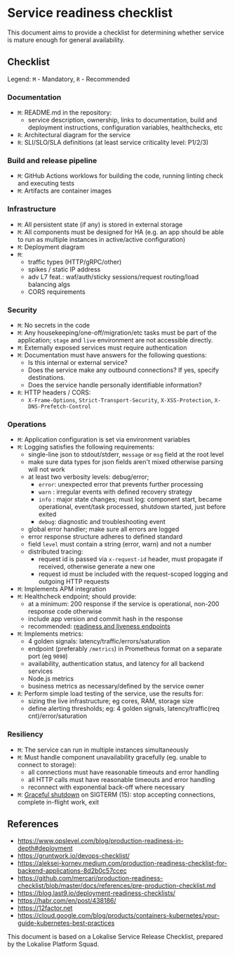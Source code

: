 # Service readiness checklist

This document aims to provide a checklist for determining whether service is mature enough for general availability.

## Checklist

Legend: `M` - Mandatory, `R` - Recommended

### Documentation

- `M`: README.md in the repository:
  * service description, ownership, links to documentation,
    build and deployment instructions, configuration variables, healthchecks, etc
- `R`: Architectural diagram for the service
- `R`: SLI/SLO/SLA definitions (at least service criticality level: P1/2/3)

### Build and release pipeline

- `M`: GitHub Actions worklows for building the code, running linting check and executing tests
- `M`: Artifacts are container images

### Infrastructure

- `M`: All persistent state (if any) is stored in external storage
- `M`: All components must be designed for HA (e.g. an app should be able to run as
  multiple instances in active/active configuration)
- `M`: Deployment diagram
- `M`:
  - traffic types (HTTP/gRPC/other)
  - spikes / static IP address
  - adv L7 feat.: waf/auth/sticky sessions/request routing/load balancing algs
  - CORS requirements

### Security

- `M`: No secrets in the code
- `M`: Any housekeeping/one-off/migration/etc tasks must be part of the
  application; `stage` and `live` environment are not accessible directly.
- `M`: Externally exposed services must require authentication
- `M`: Documentation must have answers for the following questions:
  * Is this internal or external service?
  * Does the service make any outbound connections? If yes, specify destinations.
  * Does the service handle personally identifiable information?
- `R`: HTTP headers / CORS:
  * `X-Frame-Options`, `Strict-Transport-Security`, `X-XSS-Protection`,
    `X-DNS-Prefetch-Control`

### Operations

- `M`: Application configuration is set via environment variables
- `M`: Logging satisfies the following requirements:
  * single-line json to stdout/stderr, `message` or `msg` field at the root level
  * make sure data types for json fields aren't mixed otherwise parsing will not work
  * at least two verbosity levels: debug/error;
    * `error`: unexpected error that prevents further processing
    * `warn` : irregular events with defined recovery strategy
    * `info` : major state changes; must log: component start, became operational,
      event/task processed, shutdown started, just before exited
    * `debug`: diagnostic and troubleshooting event
  * global error handler; make sure all errors are logged
  * error response structure adheres to defined standard
  * field `level` must contain a string (error, warn) and not a number
  * distributed tracing:
    * request id is passed via `x-request-id` header, must propagate if received, otherwise generate a new one
    * request id must be included with the request-scoped logging and outgoing HTTP requests
- `M`: Implements APM integration
- `M`: Healthcheck endpoint; should provide:
  * at a minimum: 200 response if the service is operational, non-200 response code otherwise
  * include app version and commit hash in the response
  * recommended: [readiness and liveness endpoints]
- `M`: Implements metrics:
  * 4 golden signals: latency/traffic/errors/saturation
  * endpoint (preferably `/metrics`) in Prometheus format on a separate port (eg `9090`)
  * availability, authentication status, and latency for all backend services
  * Node.js metrics
  * business metrics as necessary/defined by the service owner
- `R`: Perform simple load testing of the service, use the results for:
  * sizing the live infrastructure; eg cores, RAM, storage size
  * define alerting thresholds; eg: 4 golden signals, latency/traffic(req cnt)/error/saturation

### Resiliency

- `M`: The service can run in multiple instances simultaneously
- `M`: Must handle component unavailability gracefully (eg. unable to connect to storage):
  - all connections must have reasonable timeouts and error handling
  - all HTTP calls must have reasonable timeouts and error handling
  - reconnect with exponential back-off where necessary
- `M`: [Graceful shutdown] on SIGTERM (15): stop accepting connections, complete in-flight work, exit

## References

- https://www.opslevel.com/blog/production-readiness-in-depth#deployment
- https://gruntwork.io/devops-checklist/
- https://aleksei-kornev.medium.com/production-readiness-checklist-for-backend-applications-8d2b0c57ccec
- https://github.com/mercari/production-readiness-checklist/blob/master/docs/references/pre-production-checklist.md
- https://blog.last9.io/deployment-readiness-checklists/
- https://habr.com/en/post/438186/
- https://12factor.net
- https://cloud.google.com/blog/products/containers-kubernetes/your-guide-kubernetes-best-practices

[readiness and liveness endpoints]: https://cloud.google.com/blog/products/containers-kubernetes/kubernetes-best-practices-setting-up-health-checks-with-readiness-and-liveness-probes
[Graceful shutdown]: https://cloud.google.com/blog/products/containers-kubernetes/kubernetes-best-practices-terminating-with-grace

This document is based on a Lokalise Service Release Checklist, prepared by the Lokalise Platform Squad.
